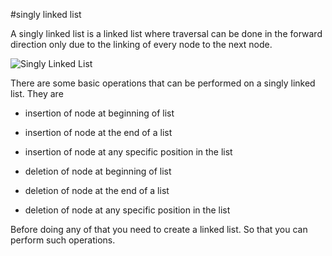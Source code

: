 #singly linked list

A singly linked list is a linked list where traversal can be done in the forward direction only due to the linking of every node to the next node.

![Singly Linked List](https://media.geeksforgeeks.org/wp-content/uploads/20220712172013/Singlelinkedlist.png)

There are some basic operations that can be performed on a singly linked list. They are

- insertion of node at beginning of list
- insertion of node at the end of a list
- insertion of node at any specific position in the list

- deletion of node at beginning of list
- deletion of node at the end of a list
- deletion of node at any specific position in the list

Before doing any of that you need to create a linked list. So that you can perform such operations.